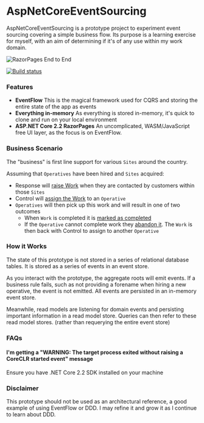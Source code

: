 # AspNetCoreEventSourcing

AspNetCoreEventSourcing is a prototype project to experiment event sourcing covering a simple business flow. Its purpose is a learning exercise for myself, with an aim of determining if it's of any use within my work domain.

![RazorPages End to End](docs/aspnet2.gif)

[![Build status](https://ci.appveyor.com/api/projects/status/5cg7m06lk9yutta9?svg=true)](https://ci.appveyor.com/project/colinccook/aspnetcoreeventsourcing)

### Features

* **EventFlow** This is the magical framework used for CQRS and storing the entire state of the app as events
* **Everything in-memory** As everything is stored in-memory, it's quick to clone and run on your local environment
* **ASP.NET Core 2.2 RazorPages** An uncomplicated, WASM/JavaScript free UI layer, as the focus is on EventFlow.

### Business Scenario

The "business" is first line support for various `Sites` around the country. 

Assuming that `Operatives` have been hired and `Sites` acquired:

* Response will [raise Work](src/EventFlow/AggregateRoots/Works/Commands/WorkRaisedCommand.cs) when they are contacted by customers within those `Sites`
* Control will [assign the Work](src/EventFlow/AggregateRoots/Works/Commands/WorkAssignedCommand.cs) to an `Operative` 
* `Operatives` will then pick up this work and will result in one of two outcomes
  * When `Work` is completed it is [marked as completed](src/EventFlow/AggregateRoots/Works/Commands/WorkCompletedCommand.cs)
  * If the `Operative` cannot complete work they [abandon it](src/EventFlow/AggregateRoots/Works/Commands/WorkAbandonedCommand.cs). The `Work` is then back with Control to assign to another `Operative`

### How it Works

The state of this prototype is not stored in a series of relational database tables. It is stored as a series of events in an event store. 

As you interact with the prototype, the aggregate roots will emit events. If a business rule fails, such as not providing a forename when hiring a new operative, the event is not emitted. All events are persisted in an in-memory event store.

Meanwhile, read models are listening for domain events and persisting important information in a read model store. Queries can then refer to these read model stores. (rather than requerying the entire event store)

### FAQs

#### I'm getting a "WARNING: The target process exited without raising a CoreCLR started event" message
Ensure you have .NET Core 2.2 SDK installed on your machine

### Disclaimer

This prototype should not be used as an architectural reference, a good example of using EventFlow or DDD. I may refine it and grow it as I continue to learn about DDD.
